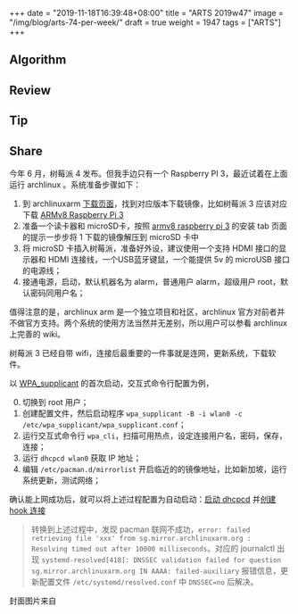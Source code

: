 +++
date = "2019-11-18T16:39:48+08:00"
title = "ARTS 2019w47"
image = "/img/blog/arts-74-per-week/"
draft = true
weight = 1947
tags = ["ARTS"]
+++


<!--more-->

## Algorithm

## Review

## Tip

## Share

今年 6 月，树莓派 4 发布。但我手边只有一个 Raspberry PI 3，最近试着在上面运行 archlinux 。系统准备步骤如下：

1. 到 archlinuxarm [下载页面](https://archlinuxarm.org/about/downloads)，找到对应版本下载镜像，比如树莓派 3 应该对应下载 [ARMv8 Raspberry Pi 3](http://os.archlinuxarm.org/os/ArchLinuxARM-rpi-3-latest.tar.gz)
2. 准备一个读卡器和 microSD卡，按照 [armv8 raspberry pi 3](https://archlinuxarm.org/platforms/armv8/broadcom/raspberry-pi-3) 的安装 tab 页面的提示一步步将 1 下载的镜像解压到 microSD 卡中
3. 将 microSD 卡插入树莓派，准备好外设，建议使用一个支持 HDMI 接口的显示器和 HDMI 连接线，一个USB蓝牙键鼠，一个能提供 5v 的 microUSB 接口的电源线；
4. 接通电源，启动，默认机器名为 alarm，普通用户 alarm，超级用户 root，默认密码同用户名；

值得注意的是，archlinux arm 是一个独立项目和社区，archlinux 官方对前者并不做官方支持。两个系统的使用方法当然并无差别，所以用户可以参看 archlinux 上完善的 wiki。

树莓派 3 已经自带 wifi，连接后最重要的一件事就是连网，更新系统，下载软件。

以 [WPA_supplicant](https://wiki.archlinux.org/index.php/WPA_supplicant) 的首次启动，交互式命令行配置为例，

0. 切换到 root 用户；
1. 创建配置文件，然后启动程序 `wpa_supplicant -B -i wlan0 -c /etc/wpa_supplicant/wpa_supplicant.conf`；
2. 运行交互式命令行 `wpa_cli`，扫描可用热点，设定连接用户名，密码，保存，连接；
3. 运行 `dhcpcd wlan0` 获取 IP 地址；
4. 编辑 `/etc/pacman.d/mirrorlist` 开启临近的的镜像地址，比如新加坡，运行系统更新，测试网络；

确认能上网成功后，就可以将上述过程配置为自动启动：[启动 dhcpcd](https://wiki.archlinux.org/index.php/Dhcpcd#Running) 并[创建 hook 连接](https://wiki.archlinux.org/index.php/Dhcpcd#10-wpa_supplicant)

> 转换到上述过程中，发现 pacman 联网不成功，`error: failed retrieving file 'xxx' from sg.mirror.archlinuxarm.org : Resolving timed out after 10000 milliseconds`。对应的 journalctl 出现 `systemd-resolved[418]: DNSSEC validation failed for question sg.mirror.archlinuxarm.org IN AAAA: failed-auxiliary` 报错信息，更新配置文件 `/etc/systemd/resolved.conf` 中 `DNSSEC=no` 后解决。

封面图片来自 []() <a href="h"><i class="fa fa-dribbble" aria-hidden="true"></i> </a>